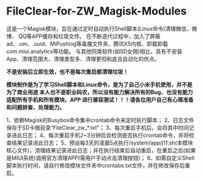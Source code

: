 # FileClear-for-ZW_Magisk-Modules
这是一个Magisk模块，旨在通过定时自动执行Shell脚本(Linux命令)清理微信、微博、 QQ等APP缓存和垃圾文件。
在不断迭代过程中，加入了屏蔽ad、.um、.uuid、MiPushlog等毒瘤文件夹、腾讯X5内核、卸载卸载com.miui.analytics等功能。
与其他同类软件(如SD女佣)相比，具有不安装App、清理范围大、清理类型多、清理更彻和底且自动化的优点。

**不是安装后立即生效，也不是每次重启都清理垃圾！**

**模块制作是为了学习Shell脚本和Linux命令，是为了自己小米手机使用，并不是为了商业用途
  本人也不是职业码农，所以没有能力解决所有的Bug、也没有能力适配所有手机和所有模块、APP
  进行兼容测试！！！请各位用户自己有心理准备和问题排查、处理能力。**

1、依赖Magisk的Busybox命令集中crontab命令来定时执行脚本；
2、日志文件保存于SD卡根目录“FileClear_zw_*.txt”；
3、每次重启手机后，会将其中时间记录进此日志；
4、每次重启手机2~3分钟后会检测是否执行crontab命令，并将检查结果记录进此日志；
5、预设每3天的凌晨5点执行/system/app/j11.sh(本模块核心文件)，清理结果记录进此日志；并在执行结束后自动重启，在重启之后(如果是MIUI系统)调用官方清理APP(需用户手动点击清理按钮)；
6、如需自定义Shell脚本执行时间，请自行修改模块文件夹中crontabs.txt文件，并在修改保存后重启。
